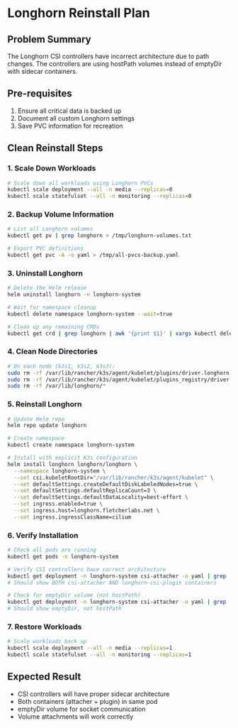 # Longhorn Reinstall Plan

## Problem Summary
The Longhorn CSI controllers have incorrect architecture due to path changes. The controllers are using hostPath volumes instead of emptyDir with sidecar containers.

## Pre-requisites
1. Ensure all critical data is backed up
2. Document all custom Longhorn settings
3. Save PVC information for recreation

## Clean Reinstall Steps

### 1. Scale Down Workloads
```bash
# Scale down all workloads using Longhorn PVCs
kubectl scale deployment --all -n media --replicas=0
kubectl scale statefulset --all -n monitoring --replicas=0
```

### 2. Backup Volume Information
```bash
# List all Longhorn volumes
kubectl get pv | grep longhorn > /tmp/longhorn-volumes.txt

# Export PVC definitions
kubectl get pvc -A -o yaml > /tmp/all-pvcs-backup.yaml
```

### 3. Uninstall Longhorn
```bash
# Delete the Helm release
helm uninstall longhorn -n longhorn-system

# Wait for namespace cleanup
kubectl delete namespace longhorn-system --wait=true

# Clean up any remaining CRDs
kubectl get crd | grep longhorn | awk '{print $1}' | xargs kubectl delete crd
```

### 4. Clean Node Directories
```bash
# On each node (k3s1, k3s2, k3s3):
sudo rm -rf /var/lib/rancher/k3s/agent/kubelet/plugins/driver.longhorn.io
sudo rm -rf /var/lib/rancher/k3s/agent/kubelet/plugins_registry/driver.longhorn.io
sudo rm -rf /var/lib/longhorn/*
```

### 5. Reinstall Longhorn
```bash
# Update Helm repo
helm repo update longhorn

# Create namespace
kubectl create namespace longhorn-system

# Install with explicit K3s configuration
helm install longhorn longhorn/longhorn \
  --namespace longhorn-system \
  --set csi.kubeletRootDir="/var/lib/rancher/k3s/agent/kubelet" \
  --set defaultSettings.createDefaultDiskLabeledNodes=true \
  --set defaultSettings.defaultReplicaCount=3 \
  --set defaultSettings.defaultDataLocality=best-effort \
  --set ingress.enabled=true \
  --set ingress.host=longhorn.fletcherlabs.net \
  --set ingress.ingressClassName=cilium
```

### 6. Verify Installation
```bash
# Check all pods are running
kubectl get pods -n longhorn-system

# Verify CSI controllers have correct architecture
kubectl get deployment -n longhorn-system csi-attacher -o yaml | grep -A 20 "containers:"
# Should show BOTH csi-attacher AND longhorn-csi-plugin containers

# Check for emptyDir volume (not hostPath)
kubectl get deployment -n longhorn-system csi-attacher -o yaml | grep -A 5 "volumes:"
# Should show emptyDir, not hostPath
```

### 7. Restore Workloads
```bash
# Scale workloads back up
kubectl scale deployment --all -n media --replicas=1
kubectl scale statefulset --all -n monitoring --replicas=1
```

## Expected Result
- CSI controllers will have proper sidecar architecture
- Both containers (attacher + plugin) in same pod
- emptyDir volume for socket communication
- Volume attachments will work correctly